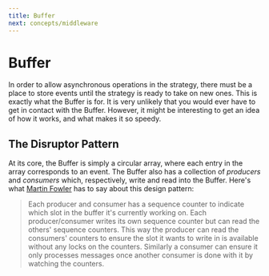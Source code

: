 ```yaml
---
title: Buffer
next: concepts/middleware
---
```


# Buffer

In order to allow asynchronous operations in the strategy, there must be a place to store events until the strategy is ready to take on new ones. This is exactly what the Buffer is for. It is very unlikely that you would ever have to get in contact with the Buffer. However, it might be interesting to get an idea of how it works, and what makes it so speedy.

## The Disruptor Pattern

At its core, the Buffer is simply a circular array, where each entry in the array corresponds to an event. The Buffer also has a collection of _producers_ and _consumers_ which, respectively, write and read into the Buffer. Here's what [Martin Fowler](https://martinfowler.com/articles/lmax.html#InputAndOutputDisruptors) has to say about this design pattern:

> Each producer and consumer has a sequence counter to indicate which slot in the buffer it's currently working on. Each producer/consumer writes its own sequence counter but can read the others' sequence counters. This way the producer can read the consumers' counters to ensure the slot it wants to write in is available without any locks on the counters. Similarly a consumer can ensure it only processes messages once another consumer is done with it by watching the counters.
